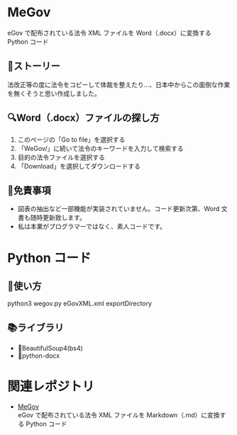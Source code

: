 # MeGov
eGov で配布されている法令 XML ファイルを Word（.docx）に変換する Python コード
## 💬ストーリー
法改正等の度に法令をコピーして体裁を整えたり…、日本中からこの面倒な作業を無くそうと思い作成しました。
## 🔍Word（.docx）ファイルの探し方
1. このページの「Go to file」を選択する
2. 「WeGov/」に続いて法令のキーワードを入力して検索する
3. 目的の法令ファイルを選択する
4. 「Download」を選択してダウンロードする
## 🙇免責事項
- 図表の抽出など一部機能が実装されていません。コード更新次第、Word 文書も随時更新致します。
- 私は本業がプログラマーではなく、素人コードです。
# Python コード
## 🐍使い方
python3 wegov.py eGovXML.xml exportDirectory
## 📚ライブラリ
- 🥣BeautifulSoup4(bs4)
- 📝python-docx
# 関連レポジトリ
- [MeGov](https://github.com/fts141/MeGov)  
eGov で配布されている法令 XML ファイルを Markdown（.md）に変換する Python コード